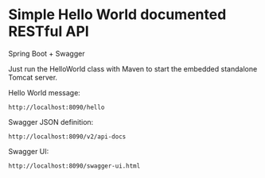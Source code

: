 # Simple Hello World documented RESTful API

Spring Boot + Swagger

Just run the HelloWorld class with Maven to start the embedded standalone Tomcat server.

Hello World message:
```
http://localhost:8090/hello
```

Swagger JSON definition:
```
http://localhost:8090/v2/api-docs
```

Swagger UI:
```
http://localhost:8090/swagger-ui.html
```


